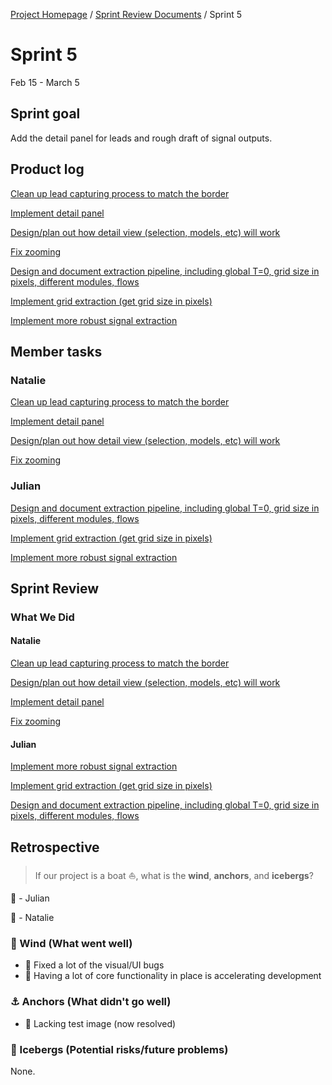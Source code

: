 [Project Homepage](../README.md) / [Sprint Review Documents](scrum/README.md) / Sprint 5

# Sprint 5
Feb 15 - March 5


## Sprint goal

 Add the detail panel for leads and rough draft of signal outputs.

## Product log

[Clean up lead capturing process to match the border](https://www.notion.so/Clean-up-lead-capturing-process-to-match-the-border-5e92bedc6d7b448cbb0f7a0ce3c60650)

[Implement detail panel](https://www.notion.so/Implement-detail-panel-cf31dbd4c13f4e4785e7f4ff64f9910f)

[Design/plan out how detail view (selection, models, etc) will work](https://www.notion.so/Design-plan-out-how-detail-view-selection-models-etc-will-work-3e938eef280041f48ac75dbc2f4ffd74)

[Fix zooming](https://www.notion.so/Fix-zooming-e1237ef31fd14a9b82490384eab2cecc)

[Design and document extraction pipeline, including global T=0, grid size in pixels, different modules, flows](https://www.notion.so/Design-and-document-extraction-pipeline-including-global-T-0-grid-size-in-pixels-different-module-c61c0ec734b246b8b3cf9e530dd57f1b)

[Implement grid extraction (get grid size in pixels)](https://www.notion.so/Implement-grid-extraction-get-grid-size-in-pixels-e25bdd40442140dca8ef74dac1c78dd6)

[Implement more robust signal extraction](https://www.notion.so/Implement-more-robust-signal-extraction-08de9970d22f43cca9a2cb1bda9620cf)


## Member tasks

### Natalie

[Clean up lead capturing process to match the border](https://www.notion.so/Clean-up-lead-capturing-process-to-match-the-border-5e92bedc6d7b448cbb0f7a0ce3c60650)

[Implement detail panel](https://www.notion.so/Implement-detail-panel-cf31dbd4c13f4e4785e7f4ff64f9910f)

[Design/plan out how detail view (selection, models, etc) will work](https://www.notion.so/Design-plan-out-how-detail-view-selection-models-etc-will-work-3e938eef280041f48ac75dbc2f4ffd74)

[Fix zooming](https://www.notion.so/Fix-zooming-e1237ef31fd14a9b82490384eab2cecc)

### Julian

[Design and document extraction pipeline, including global T=0, grid size in pixels, different modules, flows](https://www.notion.so/Design-and-document-extraction-pipeline-including-global-T-0-grid-size-in-pixels-different-module-c61c0ec734b246b8b3cf9e530dd57f1b)

[Implement grid extraction (get grid size in pixels)](https://www.notion.so/Implement-grid-extraction-get-grid-size-in-pixels-e25bdd40442140dca8ef74dac1c78dd6)

[Implement more robust signal extraction](https://www.notion.so/Implement-more-robust-signal-extraction-08de9970d22f43cca9a2cb1bda9620cf)


## Sprint Review


### What We Did

#### Natalie

[Clean up lead capturing process to match the border](https://www.notion.so/Clean-up-lead-capturing-process-to-match-the-border-5e92bedc6d7b448cbb0f7a0ce3c60650)

[Design/plan out how detail view (selection, models, etc) will work](https://www.notion.so/Design-plan-out-how-detail-view-selection-models-etc-will-work-3e938eef280041f48ac75dbc2f4ffd74)

[Implement detail panel](https://www.notion.so/Implement-detail-panel-cf31dbd4c13f4e4785e7f4ff64f9910f)

[Fix zooming](https://www.notion.so/Fix-zooming-e1237ef31fd14a9b82490384eab2cecc)

#### Julian

[Implement more robust signal extraction](https://www.notion.so/Implement-more-robust-signal-extraction-08de9970d22f43cca9a2cb1bda9620cf)

[Implement grid extraction (get grid size in pixels)](https://www.notion.so/Implement-grid-extraction-get-grid-size-in-pixels-e25bdd40442140dca8ef74dac1c78dd6)

[Design and document extraction pipeline, including global T=0, grid size in pixels, different modules, flows](https://www.notion.so/Design-and-document-extraction-pipeline-including-global-T-0-grid-size-in-pixels-different-module-c61c0ec734b246b8b3cf9e530dd57f1b)


## Retrospective

> If our project is a boat ⛵️, what is the **wind**, **anchors**, and **icebergs**?

🦄  - Julian

🐝  - Natalie

### 💨 Wind (What went well)

- 🐝  Fixed a lot of the visual/UI bugs
- 🐝  Having a lot of core functionality in place is accelerating development

### ⚓️ Anchors (What didn't go well)

- 🦄  Lacking test image (now resolved)

### 🧊 Icebergs (Potential risks/future problems)

None.
